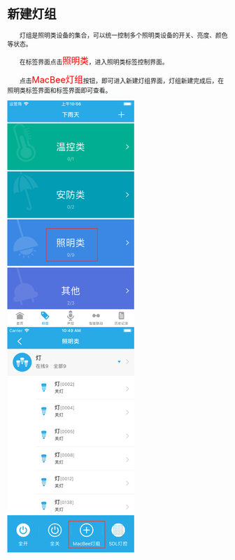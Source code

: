 # 新建灯组

&emsp;&emsp;灯组是照明类设备的集合，可以统一控制多个照明类设备的开关、亮度、颜色等状态。

&emsp;&emsp;在标签界面点击<font style='color:#ff0000;font-size:20px'>照明类</font>，进入照明类标签控制界面。

&emsp;&emsp;点击<font style='color:#ff0000;font-size:20px'>MacBee灯组</font>按钮，即可进入新建灯组界面，灯组新建完成后，在照明类标签界面和标签界面即可查看。

<img src="../images/标签/新建灯组1.png" width = "290" height = "515">

<img src="../images/标签/新建灯组2.png" width = "290" height = "515">